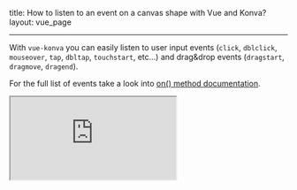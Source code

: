 title: How to listen to an event on a canvas shape with Vue and Konva?
layout: vue_page

---

With `vue-konva` you can easily listen to user input events (`click`, `dblclick`, `mouseover`, `tap`, `dbltap`, `touchstart`, etc...) and drag&drop events (`dragstart`, `dragmove`, `dragend`).

For the full list of events take a look into [on() method documentation](/api/Konva.Node.html#on).

<iframe 
  src="https://codesandbox.io/embed/github/konvajs/site/tree/master/vue-demos/events?hidenavigation=1&view=preview&fontsize=10&file=/src/App.vue" 
  style={{
    width: "100%",
    height: "500px",
    border: 0,
    borderRadius: "4px",
    overflow: "hidden"
  }}
  sandbox="allow-modals allow-forms allow-popups allow-scripts allow-same-origin"
/>
